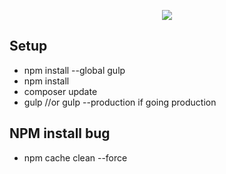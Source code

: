 <p align="center"><img src="https://laravel.com/assets/img/components/logo-laravel.svg"></p>

## Setup
* npm install --global gulp
* npm install
* composer update 
* gulp  //or gulp --production if going production
## NPM install bug
* npm cache clean --force
